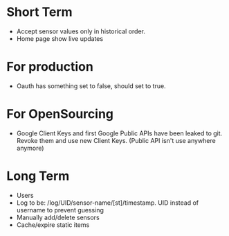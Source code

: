 # Short Term

- Accept sensor values only in historical order.
- Home page show live updates


# For production

- Oauth has something set to false, should set to true.

# For OpenSourcing

- Google Client Keys and first Google Public APIs have been leaked to git. Revoke them and use new Client Keys. (Public API isn't use anywhere anymore)


# Long Term

- Users
- Log to be: /log/UID/sensor-name/[st]/timestamp. UID instead of username to prevent guessing
- Manually add/delete sensors
- Cache/expire static items
